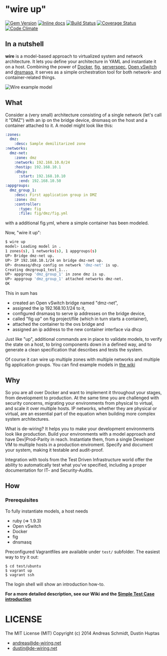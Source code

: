 # "wire up"

[![Gem Version](https://badge.fury.io/rb/dewiring.svg)](http://badge.fury.io/rb/dewiring)
[![Inline docs](http://inch-ci.org/github/de-wiring/wire.svg?branch=master)](http://inch-ci.org/github/de-wiring/wire)
[![Build Status](https://travis-ci.org/de-wiring/wire.svg?branch=master)](https://travis-ci.org/de-wiring/wire)
[![Coverage Status](https://img.shields.io/coveralls/de-wiring/wire.svg)](https://coveralls.io/r/de-wiring/wire?branch=master)
[![Code Climate](https://codeclimate.com/github/de-wiring/wire/badges/gpa.svg)](https://codeclimate.com/github/de-wiring/wire)

## In a nutshell

**wire** is a model-based approach to virtualized system and network architecture.
It lets you define your architecture in YAML and instantiate it on a host. 
Combining the power of [Docker](https://docker.com), [fig](fig.sh), [serverspec](serverspec.org), 
[Open vSwitch](http://openvswitch.org) and [dnsmasq](http://dnsmasq.org), 
it serves as a simple orchestration tool for both network- and container-related things.

![Wire example model](https://raw.githubusercontent.com/de-wiring/wire/master/supplemental/images/readme_sample.png)

## What

Consider a (very small) architecture consisting of a single network (let's call it "DMZ")
with an ip on the bridge device, dnsmasq on the host and a container attached to it. A model 
might look like this:

```yaml
:zones:
  dmz:
    :desc: Sample demilitarized zone
:networks:
  dmz-net:
    :zone: dmz
    :network: 192.168.10.0/24
    :hostip: 192.168.10.1
    :dhcp:
      :start: 192.168.10.10
      :end: 192.168.10.50
:appgroups:
  dmz_group_1:
    :desc: First application group in DMZ
    :zone: dmz
    :controller:
      :type: fig
      :file: fig/dmz/fig.yml
```
with a additional fig.yml, where a simple    container has been modeled. 

Now, "wire it up":

```bash
$ wire up
model> Loading model in .
1 zones(s), 1 networks(s), 1 appgroups(s)
UP> Bridge dmz-net up.
UP> IP 192.168.10.1/24 on bridge dmz-net up.
UP> dnsmasq/dhcp config on network 'dmz-net' is up.
Creating dmzgroup1_test_1...
UP> appgroup 'dmz_group_1' in zone dmz is up.
UP> appgroup 'dmz_group_1' attached networks dmz-net.
OK
```

This in sum has 
* created an Open vSwitch bridge named "dmz-net",
* assigned the ip 192.168.10.1/24 to it,
* configured dnsmasq to serve ip addresses on the bridge device,
* called "fig up" on fig project/file (which in turn starts a container),
* attached the container to the ovs bridge and
* assigned an ip address to the new container interface via dhcp

Just like "up", additional commands are in place to validate models, to verify
the state on a host, to bring components down in a defined way, and to generate
a clean specification that describes and tests the system.

Of course it can wire up multiple zones with multiple networks and multiple fig 
application groups. You can find example models in [the wiki](https://github.com/de-wiring/wire/wiki/Wire-Model-Examples-explained)

## Why

So you are all over Docker and want to implement it throughout your stages, from 
development to production. At the same time you are challenged with security concerns, 
migrating your environments from physical to virtual, and scale it over multiple
hosts. IP networks, whether they are physical or virtual, are an essential part of
the equation when building more complex system architectures.

What is de-wiring? It helps you to make your development environments look like production. 
Build your environments with a model approach and have Dev|Prod-Parity in reach. 
Instantiate them, from a single Developer VM to multiple hosts in a production enviroment. 
Specify and document your system, making it testable and audit-proof. 

Integration with tools 
from the Test Driven Infrastructure world offer the ability to automatically test what 
you've specified, including a proper documentation for IT- and Security-Audits.

## How

### Prerequisites

To fully instantiate models, a host needs

* ruby (=> 1.9.3)
* Open vSwitch
* Docker
* fig
* dnsmasq

Preconfigured Vagrantfiles are available under `test/` subfolder. The easiest way to try
it out:

```
$ cd test/ubuntu
$ vagrant up
$ vagrant ssh
```

The login shell will show an introduction how-to. 

**For a more detailed description, see our Wiki and the 
[Simple Test Case introduction](https://github.com/de-wiring/wire/wiki/SimpleTestCase)**

 
# LICENSE

The MIT License (MIT) Copyright (c) 2014 Andreas Schmidt, Dustin Huptas

* andreas@de-wiring.net
* dustin@de-wiring.net
